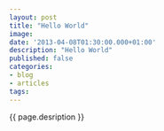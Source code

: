 ```yaml
---
layout: post
title: "Hello World"
image:
date: '2013-04-08T01:30:00.000+01:00'
description: "Hello World"
published: false
categories:
- blog
- articles
tags:
---
```


{{ page.desription }}
